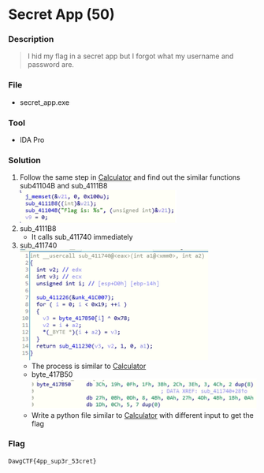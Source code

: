 # Secret App (50)

### Description
> I hid my flag in a secret app but I forgot what my username and password are.

### File
* secret_app.exe

### Tool
* IDA Pro

### Solution
1. Follow the same step in [Calculator](../Calculator) and find out the similar functions sub41104B and sub_4111B8\
    ![](./images/sub_4119D0.png)
2. sub_4111B8
    * It calls sub_411740 immediately
3. sub_411740\
    ![](./images/sub_411740.png)
    * The process is similar to [Calculator](../Calculator)
    * byte_417B50\
        ![](./images/byte_417B50.png)
    * Write a python file similar to [Calculator](../Calculator) with different input to get the flag

### Flag
```
DawgCTF{4pp_sup3r_53cret}
```